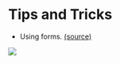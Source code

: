 # Tips and Tricks

* Using forms. [(source)](https://twitter.com/asidorenko\_/status/1482679799374098433?s=20)

![](</assets/image2.png>)
